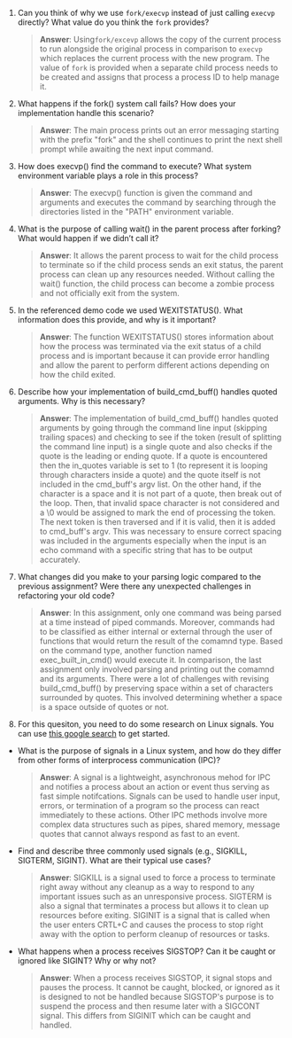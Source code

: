 1. Can you think of why we use `fork/execvp` instead of just calling `execvp` directly? What value do you think the `fork` provides?

    > **Answer**:  Using`fork/excevp` allows the copy of the current process to run alongside the original process in comparison to `execvp` which replaces the current process with the new program. The value of `fork` is provided when a separate child process needs to be created and assigns that process a process ID to help manage it.

2. What happens if the fork() system call fails? How does your implementation handle this scenario?

    > **Answer**:  The main process prints out an error messaging starting with the prefix "fork" and the shell continues to print the next shell prompt while awaiting the next input command.

3. How does execvp() find the command to execute? What system environment variable plays a role in this process?

    > **Answer**: The execvp() function is given the command and arguments and executes the command by searching through the directories listed in the "PATH" environment variable.

4. What is the purpose of calling wait() in the parent process after forking? What would happen if we didn’t call it?

    > **Answer**:  It allows the parent process to wait for the child process to terminate so if the child process sends an exit status, the parent process can clean up any resources needed. Without calling the wait() function, the child process can become a zombie process and not officially exit from the system.

5. In the referenced demo code we used WEXITSTATUS(). What information does this provide, and why is it important?

    > **Answer**: The function WEXITSTATUS() stores information about how the process was terminated via the exit status of a child process and is important because it can provide error handling and allow the parent to perform different actions depending on how the child exited.

6. Describe how your implementation of build_cmd_buff() handles quoted arguments. Why is this necessary?

    > **Answer**:  The implementation of build_cmd_buff() handles quoted arguments by going through the command line input (skipping trailing spaces) and checking to see if the token (result of splitting the command line input) is a single quote and also checks if the quote is the leading or ending quote. If a quote is encountered then the in_quotes variable is set to 1 (to represent it is looping through characters inside a quote) and the quote itself is not included in the cmd_buff's argv list. On the other hand, if the character is a space and it is not part of a quote, then break out of the loop. Then, that invalid space character is not considered and a \0 would be assigned to mark the end of processing the token. The next token is then traversed and if it is valid, then it is added to cmd_buff's argv. This was necessary to ensure correct spacing was included in the arguments especially when the input is an echo command with a specific string that has to be output accurately.

7. What changes did you make to your parsing logic compared to the previous assignment? Were there any unexpected challenges in refactoring your old code?

    > **Answer**: In this assignment, only one command was being parsed at a time instead of piped commands. Moreover, commands had to be classified as either internal or external through the user of functions that would return the result of the comamnd type. Based on the command type, another function named exec_built_in_cmd() would execute it. In comparison, the last assignment only involved parsing and printing out the comamnd and its arguments. There were a lot of challenges with revising build_cmd_buff() by preserving space within a set of characters surrounded by quotes. This involved determining whether a space is a space outside of quotes or not. 

8. For this quesiton, you need to do some research on Linux signals. You can use [this google search](https://www.google.com/search?q=Linux+signals+overview+site%3Aman7.org+OR+site%3Alinux.die.net+OR+site%3Atldp.org&oq=Linux+signals+overview+site%3Aman7.org+OR+site%3Alinux.die.net+OR+site%3Atldp.org&gs_lcrp=EgZjaHJvbWUyBggAEEUYOdIBBzc2MGowajeoAgCwAgA&sourceid=chrome&ie=UTF-8) to get started.

- What is the purpose of signals in a Linux system, and how do they differ from other forms of interprocess communication (IPC)?

    > **Answer**:  A signal is a lightweight, asynchronous mehod for IPC and notifies a process about an action or event thus serving as fast simple notifcations. Signals can be used to handle user input, errors, or termination of a program so the process can react immediately to these actions.  Other IPC methods involve more complex data structures such as pipes, shared memory, message quotes that cannot always respond as fast to an event. 

- Find and describe three commonly used signals (e.g., SIGKILL, SIGTERM, SIGINT). What are their typical use cases?

    > **Answer**:  SIGKILL is a signal used to force a process to terminate right away without any cleanup as a way to respond to any important issues such as an unresponsive process. SIGTERM is also a signal that terminates a process but allows it to clean up resources before exiting. SIGINIT is a signal that is called when the user enters CRTL+C and causes the process to stop right away with the option to perform cleanup of resources or tasks.

- What happens when a process receives SIGSTOP? Can it be caught or ignored like SIGINT? Why or why not?

    > **Answer**:  When a process receives SIGSTOP, it signal stops and pauses the process. It cannot be caught, blocked, or ignored as it is designed to not be handled because SIGSTOP's purpose is to suspend the process and then resume later with a SIGCONT signal. This differs from SIGINIT which can be caught and handled.
